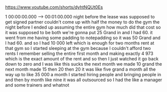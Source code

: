 https://www.youtube.com/shorts/dyhtNQUt0Es

1 00:00:00.000 --\> 00:01:00.000 night before the lease was supposed to
get signed partner couldn't come up with half the money to do the gym
the night before I ended up assuming the entire gym how much did that
cost so it was supposed to be both we're gonna put 25 Grand in and I had
60. it went from me having some padding to notepadding so it was 50
Grand and I had 60. and so I had 10 000 left which is enough for two
months rent at that gym so I started sleeping at the gym because I
couldn't afford two rents I remember selling the entire first month and
making exactly 4 973 which is the exact amount of the rent and so then I
just watched it go back down to zero and I was like this sucks the next
month we made 10 grand the next month made 15 then 20 then 20 it was
like five grand a month all the way up to like 35 000 a month I started
hiring people and bringing people in and then by month like nine it was
all outsourced so I had the like a manager and some trainers and whatnot
